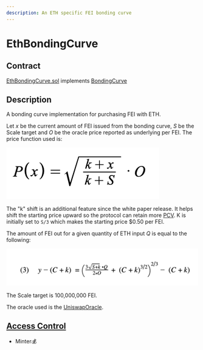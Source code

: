 ```yaml
---
description: An ETH specific FEI bonding curve
---
```


# EthBondingCurve

## Contract

[EthBondingCurve.sol](https://github.com/fei-protocol/fei-protocol-core/blob/master/contracts/bondingcurve/EthBondingCurve.sol) implements [BondingCurve](https://github.com/fei-protocol/fei-protocol-core/blob/master/contracts/bondingcurve/BondingCurve.sol)

## Description

A bonding curve implementation for purchasing FEI with ETH.

Let _x_ be the current amount of FEI issued from the bonding curve, _S_ be the Scale target and _O_ be the oracle price reported as underlying per FEI. The price function used is:

![Price function for FEI/ETH bonding curve](../../.gitbook/assets/screen-shot-2021-02-14-at-4.11.48-pm.png)

The "k" shift is an additional feature since the white paper release. It helps shift the starting price upward so the protocol can retain more [PCV](../protocol-controlled-value/). K is initially set to `S/3` which makes the starting price $0.50 per FEI.

The amount of FEI out for a given quantity of ETH input _Q_ is equal to the following:

![](../../.gitbook/assets/bonding-curve-integral-with-shift.png)

The Scale target is 100,000,000 FEI.

The oracle used is the [UniswapOracle](https://github.com/fei-protocol/fei-protocol-core/wiki/UniswapOracle).

## [Access Control](../access-control/) 

* Minter💰

